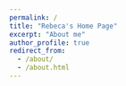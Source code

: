 ```yaml
---
permalink: /
title: "Rebeca's Home Page"
excerpt: "About me"
author_profile: true
redirect_from: 
  - /about/
  - /about.html
---
```


